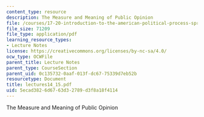 ```yaml
---
content_type: resource
description: The Measure and Meaning of Public Opinion
file: /courses/17-20-introduction-to-the-american-political-process-spring-2004/5ecad3826d6763d32789d3f8a18f4114_lectures14_15.pdf
file_size: 71209
file_type: application/pdf
learning_resource_types:
- Lecture Notes
license: https://creativecommons.org/licenses/by-nc-sa/4.0/
ocw_type: OCWFile
parent_title: Lecture Notes
parent_type: CourseSection
parent_uid: 0c135732-0aaf-013f-dc67-75339d7eb52b
resourcetype: Document
title: lectures14_15.pdf
uid: 5ecad382-6d67-63d3-2789-d3f8a18f4114
---
```

The Measure and Meaning of Public Opinion